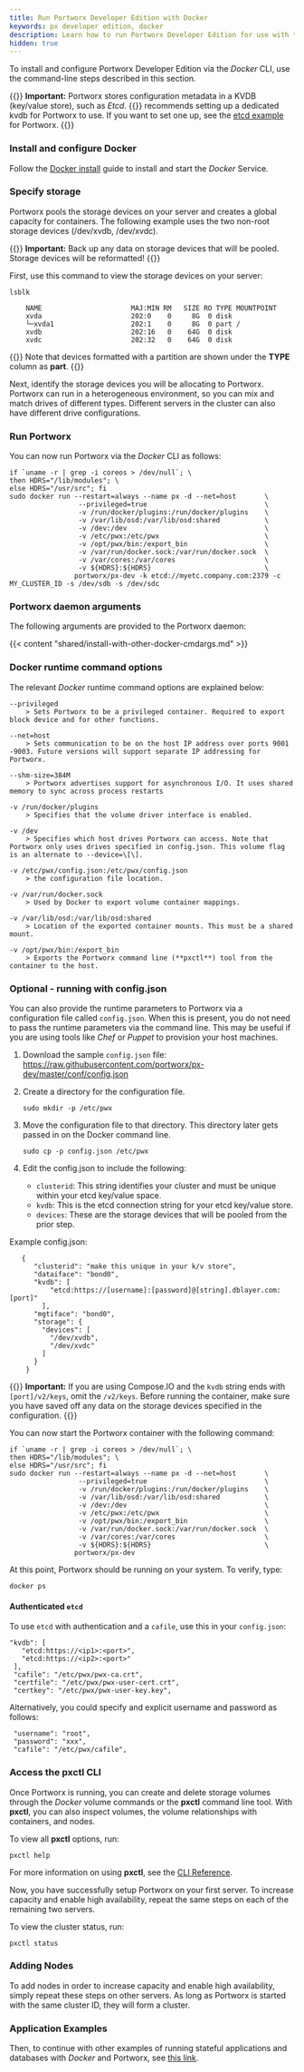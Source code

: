 ```yaml
---
title: Run Portworx Developer Edition with Docker
keywords: px developer edition, docker
description: Learn how to run Portworx Developer Edition for use with the Docker command line
hidden: true
---
```


To install and configure Portworx Developer Edition via the _Docker_ CLI, use the command-line steps described in this section.

{{<info>}}
**Important:** Portworx stores configuration metadata in a KVDB (key/value store), such as _Etcd_. {{<companyName>}} recommends setting up a dedicated kvdb for Portworx to use. If you want to set one up, see the [etcd example](/reference/etcd) for Portworx.
{{</info>}}

### Install and configure Docker

Follow the [Docker install](https://docs.docker.com/engine/installation/) guide to install and start the _Docker_ Service.

### Specify storage

Portworx pools the storage devices on your server and creates a global capacity for containers. The following example uses the two non-root storage devices (/dev/xvdb, /dev/xvdc).

{{<info>}}
**Important:**
Back up any data on storage devices that will be pooled. Storage devices will be reformatted!
{{</info>}}

First, use this command to view the storage devices on your server:

```text
lsblk
```

```output
    NAME                      MAJ:MIN RM   SIZE RO TYPE MOUNTPOINT
    xvda                      202:0    0     8G  0 disk
    └─xvda1                   202:1    0     8G  0 part /
    xvdb                      202:16   0    64G  0 disk
    xvdc                      202:32   0    64G  0 disk
```

{{<info>}}
Note that devices formatted with a partition are shown under the **TYPE** column as **part**.
{{</info>}}

Next, identify the storage devices you will be allocating to Portworx. Portworx can run in a heterogeneous environment, so you can mix and match drives of different types.  Different servers in the cluster can also have different drive configurations.

### Run Portworx 

You can now run Portworx via the _Docker_ CLI as follows:

```text
if `uname -r | grep -i coreos > /dev/null`; \
then HDRS="/lib/modules"; \
else HDRS="/usr/src"; fi
sudo docker run --restart=always --name px -d --net=host       \
                 --privileged=true                             \
                 -v /run/docker/plugins:/run/docker/plugins    \
                 -v /var/lib/osd:/var/lib/osd:shared           \
                 -v /dev:/dev                                  \
                 -v /etc/pwx:/etc/pwx                          \
                 -v /opt/pwx/bin:/export_bin                   \
                 -v /var/run/docker.sock:/var/run/docker.sock  \
                 -v /var/cores:/var/cores                      \
                 -v ${HDRS}:${HDRS}                            \
                portworx/px-dev -k etcd://myetc.company.com:2379 -c MY_CLUSTER_ID -s /dev/sdb -s /dev/sdc
```

### Portworx daemon arguments

The following arguments are provided to the Portworx daemon:

{{< content "shared/install-with-other-docker-cmdargs.md" >}}

### Docker runtime command options

The relevant _Docker_ runtime command options are explained below:

```
--privileged
    > Sets Portworx to be a privileged container. Required to export block device and for other functions.

--net=host
    > Sets communication to be on the host IP address over ports 9001 -9003. Future versions will support separate IP addressing for Portworx.

--shm-size=384M
    > Portworx advertises support for asynchronous I/O. It uses shared memory to sync across process restarts

-v /run/docker/plugins
    > Specifies that the volume driver interface is enabled.

-v /dev
    > Specifies which host drives Portworx can access. Note that Portworx only uses drives specified in config.json. This volume flag is an alternate to --device=\[\].

-v /etc/pwx/config.json:/etc/pwx/config.json
    > the configuration file location.

-v /var/run/docker.sock
    > Used by Docker to export volume container mappings.

-v /var/lib/osd:/var/lib/osd:shared
    > Location of the exported container mounts. This must be a shared mount.

-v /opt/pwx/bin:/export_bin
    > Exports the Portworx command line (**pxctl**) tool from the container to the host.
```

### Optional - running with config.json

You can also provide the runtime parameters to Portworx via a configuration file called `config.json`.  When this is present, you do not need to pass the runtime parameters via the command line.  This may be useful if you are using tools like _Chef_ or _Puppet_ to provision your host machines.

1.  Download the sample `config.json` file:
https://raw.githubusercontent.com/portworx/px-dev/master/conf/config.json

2.  Create a directory for the configuration file.

    ```text
    sudo mkdir -p /etc/pwx
    ```

3.  Move the configuration file to that directory. This directory later gets passed in on the Docker command line.

    ```text
    sudo cp -p config.json /etc/pwx
    ```

4.  Edit the config.json to include the following:
    *   `clusterid`: This string identifies your cluster and must be unique within your etcd key/value space.
    *   `kvdb`: This is the etcd connection string for your etcd key/value store.
    *   `devices`: These are the storage devices that will be pooled from the prior step.


Example config.json:

```text
   {
      "clusterid": "make this unique in your k/v store",
      "dataiface": "bond0",
      "kvdb": [
          "etcd:https://[username]:[password]@[string].dblayer.com:[port]"
        ],
      "mgtiface": "bond0",
      "storage": {
        "devices": [
          "/dev/xvdb",
          "/dev/xvdc"
        ]
      }
    }
```

{{<info>}}
**Important:**
If you are using Compose.IO and the `kvdb` string ends with `[port]/v2/keys`, omit the `/v2/keys`. Before running the container, make sure you have saved off any data on the storage devices specified in the configuration.
{{</info>}}

You can now start the Portworx container with the following command:

```text
if `uname -r | grep -i coreos > /dev/null`; \
then HDRS="/lib/modules"; \
else HDRS="/usr/src"; fi
sudo docker run --restart=always --name px -d --net=host       \
                 --privileged=true                             \
                 -v /run/docker/plugins:/run/docker/plugins    \
                 -v /var/lib/osd:/var/lib/osd:shared           \
                 -v /dev:/dev                                  \
                 -v /etc/pwx:/etc/pwx                          \
                 -v /opt/pwx/bin:/export_bin                   \
                 -v /var/run/docker.sock:/var/run/docker.sock  \
                 -v /var/cores:/var/cores                      \
                 -v ${HDRS}:${HDRS}                            \
                portworx/px-dev
```

At this point, Portworx should be running on your system. To verify, type:

```text
docker ps
```

#### Authenticated `etcd`

To use `etcd` with authentication and a `cafile`, use this in your `config.json`:

```text
"kvdb": [
   "etcd:https://<ip1>:<port>",
   "etcd:https://<ip2>:<port>"
 ],
 "cafile": "/etc/pwx/pwx-ca.crt",
 "certfile": "/etc/pwx/pwx-user-cert.crt",
 "certkey": "/etc/pwx/pwx-user-key.key",
```

Alternatively, you could specify and explicit username and password as follows:

```text
 "username": "root",
 "password": "xxx",
 "cafile": "/etc/pwx/cafile",
```

### Access the pxctl CLI

Once Portworx is running, you can create and delete storage volumes through the _Docker_ volume commands or the **pxctl** command line tool. With **pxctl**, you can also inspect volumes, the volume relationships with containers, and nodes.

To view all **pxctl** options, run:

```text
pxctl help
```

For more information on using **pxctl**, see the [CLI Reference](/reference/cli).

Now, you have successfully setup Portworx on your first server. To increase capacity and enable high availability, repeat the same steps on each of the remaining two servers.

To view the cluster status, run:

```text
pxctl status
```

### Adding Nodes

To add nodes in order to increase capacity and enable high availability, simply repeat these steps on other servers. As long as Portworx is started with the same cluster ID, they will form a cluster.

### Application Examples

Then, to continue with other examples of running stateful applications and databases with _Docker_ and Portworx, see [this link](/install-with-other/docker/stateful-applications/).